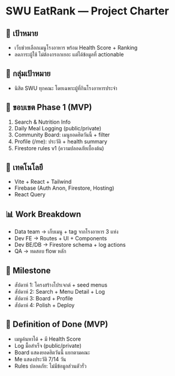 # SWU EatRank — Project Charter

## 🎯 เป้าหมาย

- เว็บช่วยเลือกเมนูโรงอาหาร พร้อม Health Score + Ranking
- ลดภาระผู้ใช้ ไม่ต้องกรอกเยอะ แต่ได้ข้อมูลที่ actionable

## 👥 กลุ่มเป้าหมาย

- นิสิต SWU ทุกคณะ โดยเฉพาะผู้ที่กินโรงอาหารประจำ

## 📍 ขอบเขต Phase 1 (MVP)

1. Search & Nutrition Info
2. Daily Meal Logging (public/private)
3. Community Board: เมนูยอดฮิตวันนี้ + filter
4. Profile (/me): ประวัติ + health summary
5. Firestore rules v1 (ความปลอดภัยเบื้องต้น)

## 🔑 เทคโนโลยี

- Vite + React + Tailwind
- Firebase (Auth Anon, Firestore, Hosting)
- React Query

## 📊 Work Breakdown

- Data team → เก็บเมนู + tag จากโรงอาหาร 3 แห่ง
- Dev FE → Routes + UI + Components
- Dev BE/DB → Firestore schema + log actions
- QA → ทดสอบ flow หลัก

## 📆 Milestone

- สัปดาห์ 1: โครงสร้างโปรเจกต์ + seed menus
- สัปดาห์ 2: Search + Menu Detail + Log
- สัปดาห์ 3: Board + Profile
- สัปดาห์ 4: Polish + Deploy

## 📌 Definition of Done (MVP)

- เมนูค้นหาได้ + มี Health Score
- Log มื้อสำเร็จ (public/private)
- Board แสดงยอดฮิตวันนี้ แยกตามคณะ
- Me แสดงประวัติ 7/14 วัน
- Rules ปลอดภัย: ไม่มีข้อมูลส่วนตัวรั่ว
